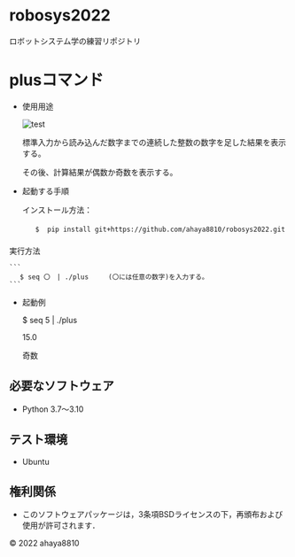 # robosys2022

ロボットシステム学の練習リポジトリ

# plusコマンド

* 使用用途

   ![test](https://github.com/ahaya8810/robosys2022/actions/workflows/test.yml/badge.svg)

    標準入力から読み込んだ数字までの連続した整数の数字を足した結果を表示する。

    その後、計算結果が偶数か奇数を表示する。

* 起動する手順

     インストール方法：

　　```　
       $  pip install git+https://github.com/ahaya8810/robosys2022.git 
　　```
　　　　　　　　　　　　　　　　　　　　　　　　　　　　　　　　　　　　　　　　　　　　　　　
     実行方法


    ```
     　$ seq 〇　| ./plus     (〇には任意の数字)を入力する。
    ```

* 起動例

    $ seq 5 | ./plus

    15.0
 
    奇数

## 必要なソフトウェア
* Python 3.7〜3.10

## テスト環境
* Ubuntu

## 権利関係

  * このソフトウェアパッケージは，3条項BSDライセンスの下，再頒布および使用が許可されます．

© 2022 ahaya8810

